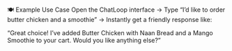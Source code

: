 
🍽️ Example Use Case
Open the ChatLoop interface → Type “I’d like to order butter chicken and a smoothie”
→ Instantly get a friendly response like:

“Great choice! I’ve added Butter Chicken with Naan Bread and a Mango Smoothie to your cart. Would you like anything else?”

